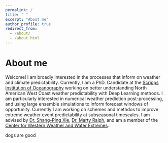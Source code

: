 ```yaml
---
permalink: /
title: " "
excerpt: "About me"
author_profile: true
redirect_from: 
  - /about/
  - /about.html
---
```


About me
======
Welcome! I am broadly interested in the processes that inform on weather and climate predictability. Currently, I am a PhD. Candidate at the [Scripps Institution of Oceanography](https://scripps.ucsd.edu/) working on better understanding North American West Coast weather predictability with Deep Learning methods. I am particularly interested in numerical weather prediction post-processing, and using large ensemble simulations to inform forecast windows of opportunity. Currently I am working on schemes and methdos to improve extreme weather event predictability at subseasonal timescales. I am advised by [Dr. Shang-Ping Xie](https://sxie.scrippsprofiles.ucsd.edu/), [Dr. Marty Ralph](https://mralph.scrippsprofiles.ucsd.edu/), and am a member of the [Center for Western Weather and Water Extremes](https://cw3e.ucsd.edu/).

dogs are good